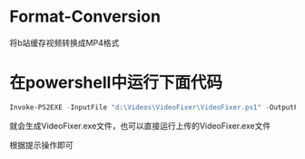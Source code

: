 # Format-Conversion
将b站缓存视频转换成MP4格式

# 在powershell中运行下面代码
```powershell
Invoke-PS2EXE -InputFile "d:\Videos\VideoFixer\VideoFixer.ps1" -OutputFile "d:\Videos\VideoFixer.exe" -NoConsole -Title "视频修复工具"  -Description "带FFmpeg的完整打包版"  -Company "小转风"
```
就会生成VideoFixer.exe文件，也可以直接运行上传的VideoFixer.exe文件

根据提示操作即可


